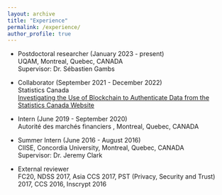```yaml
---
layout: archive
title: "Experience"
permalink: /experience/
author_profile: true
---
```


* Postdoctoral researcher (January 2023 - present) <br/>
UQAM, Montreal, Quebec, CANADA <br/>
Supervisor: Dr. Sébastien Gambs

* Collaborator (September 2021 - December 2022) <br/>
Statistics Canada <br/>
[Investigating the Use of Blockchain to Authenticate Data from the Statistics Canada Website](https://www150.statcan.gc.ca/n1/pub/11-633-x/11-633-x2022007-eng.htm)


* Intern (June 2019 - September 2020) <br/> 
Autorité des marchés financiers , Montreal, Quebec, CANADA

* Summer Intern (June 2016 - August 2016) <br/> 
CIISE, Concordia University, Montreal, Quebec, CANADA <br/> 
Supervisor: Dr. Jeremy Clark <br/> 

* External reviewer <br/> 
FC20, NDSS 2017, Asia CCS 2017, PST (Privacy, Security and Trust) 2017, CCS 2016, Inscrypt 2016


